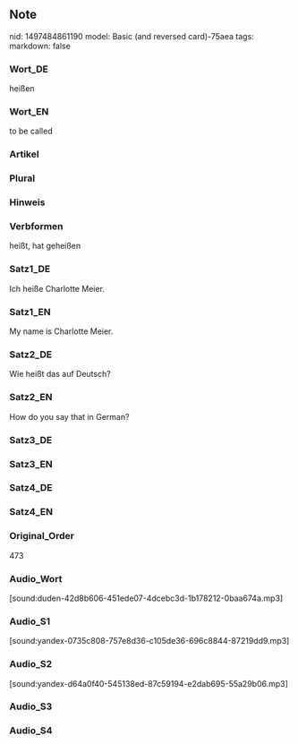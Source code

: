 ## Note
nid: 1497484861190
model: Basic (and reversed card)-75aea
tags: 
markdown: false

### Wort_DE
heißen

### Wort_EN
to be called

### Artikel


### Plural


### Hinweis


### Verbformen
heißt, hat geheißen

### Satz1_DE
Ich heiße Charlotte Meier.

### Satz1_EN
My name is Charlotte Meier.

### Satz2_DE
Wie heißt das auf Deutsch?

### Satz2_EN
How do you say that in German?

### Satz3_DE


### Satz3_EN


### Satz4_DE


### Satz4_EN


### Original_Order
473

### Audio_Wort
[sound:duden-42d8b606-451ede07-4dcebc3d-1b178212-0baa674a.mp3]

### Audio_S1
[sound:yandex-0735c808-757e8d36-c105de36-696c8844-87219dd9.mp3]

### Audio_S2
[sound:yandex-d64a0f40-545138ed-87c59194-e2dab695-55a29b06.mp3]

### Audio_S3


### Audio_S4

